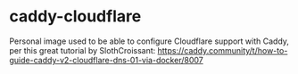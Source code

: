 # caddy-cloudflare

Personal image used to be able to configure Cloudflare support with Caddy, per this great tutorial by SlothCroissant: https://caddy.community/t/how-to-guide-caddy-v2-cloudflare-dns-01-via-docker/8007

